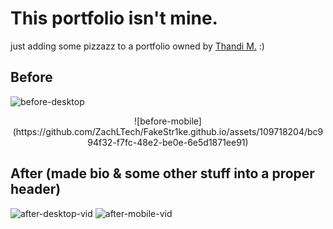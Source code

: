 # This portfolio isn't mine.
just adding some pizzazz to a portfolio owned by [Thandi M.](https://github.com/RealStr1ke) :)

## Before

![before-desktop](https://github.com/ZachLTech/FakeStr1ke.github.io/assets/109718204/218d29aa-7ec2-4e45-8a18-ae99a4d6f342)
<p align="center">
  ![before-mobile](https://github.com/ZachLTech/FakeStr1ke.github.io/assets/109718204/bc994f32-f7fc-48e2-be0e-6e5d1871ee91)
</p>


## After (made bio & some other stuff into a proper header)

![after-desktop-vid](https://github.com/ZachLTech/FakeStr1ke.github.io/assets/109718204/6324b8a0-4b33-4abd-8f83-fdc9c9a70c67)
![after-mobile-vid](https://github.com/ZachLTech/FakeStr1ke.github.io/assets/109718204/11d8b10a-2a02-4f89-ad11-d3578b075cfd)

